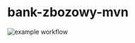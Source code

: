 # bank-zbozowy-mvn

![example workflow](https://github.com/<user>/<repo>/actions/workflows/ci.yml/badge.svg)
